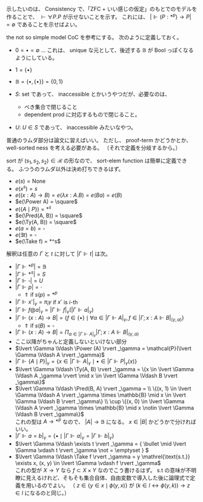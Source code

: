 示したいのは、 Consistency で、「ZFC + いい感じの仮定」のもとでのモデルを作ることで、
$\vdash \forall P. P$ が示せないことを示す。
これには、 $\lvert \Vdash (P: *^p) \to P \rvert = \emptyset$ であることを示せばよい。

the not so simple model CoC を参考にする。
次のように定義しておく。
- $0 = \bullet = \emptyset$ ... これは、 unique な元として、後述する $\mathbb{B}$ が Bool っぽくなるようにしている。
- $1 = \{ \bullet \}$
- $\mathbb{B} = \{ \bullet, \{\bullet \} \} = \{0, 1\}$

- $S$: set であって、 inaccessible とかいうやつだが、必要なのは、
  - べき集合で閉じること
  - dependent prod に対応するもので閉じること。
- $U$: $U \in S$ であって、 inaccessible みたいなやつ。

普通のラムダ部分は論文に習えばいい。
ただし、 proof-term かどうかとか、 well-sorted ness を考える必要がある。
（それで定義を分岐するから。）

sort が $(s_1, s_2, s_2) \in \mathcal{R}$ の形なので、 sort-elem function は簡単に定義できる。
ふつうのラムダ以外は決め打ちできるはず。
- $e(s) = \text{None}$
- $e(x^s) = s$
- $e((x: A) \to B) = e(\lambda x: A. B) = e(B a) = e(B)$
- $e(\Power A) = \square$
- $e(\{A \mid P\}) = *^s$
- $e(\Pred(A, B)) = \square$
- $e(\Ty(A, B)) = \square$
- $e(a = b) = \square$
- $e(\exists t) = \square$
- $e(\Take f) = *^s$

解釈は任意の $\Gamma$ と $t$ に対して $\lvert \Gamma \Vdash t \rvert$ は次。
- $\lvert \Gamma \Vdash *^p \rvert = \mathbb{B}$
- $\lvert \Gamma \Vdash *^s \rvert = S$
- $\lvert \Gamma \Vdash \square \rvert = U$
- $\lvert \Gamma \Vdash p \rvert = \cdot$
  - $\Uparrow$ if $s(p) = *^p$
- $\lvert \Gamma \Vdash x^\square \rvert _\gamma = \pi_i \gamma$ if $x^\square$ is $i$-th
- $\lvert \Gamma \Vdash f @ a  \rvert _\gamma = \lvert \Gamma \Vdash f \rvert _\gamma (\lvert \Gamma \Vdash a \rvert _\gamma)$
- $\lvert \Gamma \Vdash (x: A) \to B \rvert = \{f \in \{ \bullet \} \mid \forall \alpha \in \lvert \Gamma \Vdash A \rvert _\gamma , f \in \lvert \Gamma; x: A \Vdash B \rvert _{(\gamma, \alpha)} \}$
  - $\Uparrow$ if $s(B) = \square$
- $\lvert \Gamma \Vdash (x: A) \to B \rvert = \Pi_{\alpha \in \lvert \Gamma \Vdash A \rvert _\gamma} \lvert \Gamma; x: A \Vdash B \rvert _{(\gamma, \alpha)}$
- ここ以降がちゃんと定義しないといけない部分
- $\lvert \Gamma \Vdash \Power (A) \rvert _\gamma = \mathcal{P}(\lvert \Gamma \Vdash A \rvert _\gamma)$
- $\lvert \Gamma \Vdash \{A \mid P\} \rvert _\gamma = \{x \in \lvert \Gamma \Vdash A \rvert _\gamma \mid \bullet \in \lvert \Gamma \Vdash P \rvert _\gamma (x) \}$
- $\lvert \Gamma \Vdash \Ty(A, B) \rvert _\gamma = \{x \in \lvert \Gamma \Vdash A _\gamma \rvert \mid x \in \lvert \Gamma \Vdash B \rvert _\gamma\}$
- $\lvert \Gamma \Vdash \Pred(B, A) \rvert _\gamma = \\ \{(x, 1) \in \lvert \Gamma \Vdash A \rvert _\gamma \times \mathbb{B} \mid x \in \lvert \Gamma \Vdash B \rvert _\gamma\} \\ \cup \{(x, 0) \in \lvert \Gamma \Vdash A \rvert _\gamma \times \mathbb{B} \mid x \notin \lvert \Gamma \Vdash B \rvert _\gamma\}$
  <br> これの型は $A \to *^p$ なので、 $\lvert A \rvert \to \mathbb{B}$ になる。 $x \in \lvert B \rvert$ かどうかで分ければいい。
- $\lvert \Gamma \Vdash a = b \rvert _\gamma = \{\bullet \mid \lvert \Gamma \Vdash a \rvert _\gamma = \lvert \Gamma \Vdash b \rvert _\gamma\}$
- $\lvert \Gamma \Vdash \exists t \rvert _\gamma = \{ \bullet \mid \lvert \Gamma \vdash t \rvert _\gamma \not = \emptyset \} $
- $\lvert \Gamma \Vdash \Take f \rvert _\gamma = y \mathrel{\text{s.t.}} \exists x, (x, y) \in \lvert \Gamma \vdash f \rvert _\gamma$
  <br> これの型が $X \to Y$ なら $f \subset X \times Y$ なのでこう書けるはず。
  $\text{s.t}$ の意味が不明瞭に見えるけれど、そもそも集合自体、自由変数で導入した後に論理式で定義を用いるのでよい。
  （ $z \in \{y \in x \mid \phi(y, x)\}$ が $(k \in l \leftrightarrow \phi(y, k)) \rightarrow z \in l$  になるのと同じ。）

